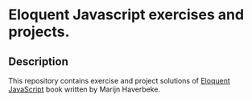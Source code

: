 # Eloquent Javascript exercises and projects.

## Description

This repository contains exercise and project solutions of [Eloquent JavaScript](https://eloquentjavascript.net/) book written by Marijn Haverbeke.
